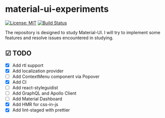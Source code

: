 # material-ui-experiments

[![License: MIT](https://img.shields.io/badge/License-MIT-brightgreen.svg)](https://github.com/alex1kirch/material-ui-experiments/blob/master/LICENSE) [![Build Status](https://circleci.com/gh/alex1kirch/material-ui-experiments/tree/master.svg?style=shield)](https://circleci.com/gh/alex1kirch/material-ui-experiments/tree/master)

The repository is designed to study Material-UI. I will try to implement some features and resolve issues encountered in studying.

## ☑ TODO

-   [x] Add rtl support
-   [x] Add localization provider
-   [ ] Add ContextMenu component via Popover
-   [x] Add CI
-   [ ] Add react-styleguidist
-   [ ] Add GraphQL and Apollo Client
-   [ ] Add Material Dashboard
-   [x] Add HMR for css-in-js
-   [x] Add lint-staged with prettier
